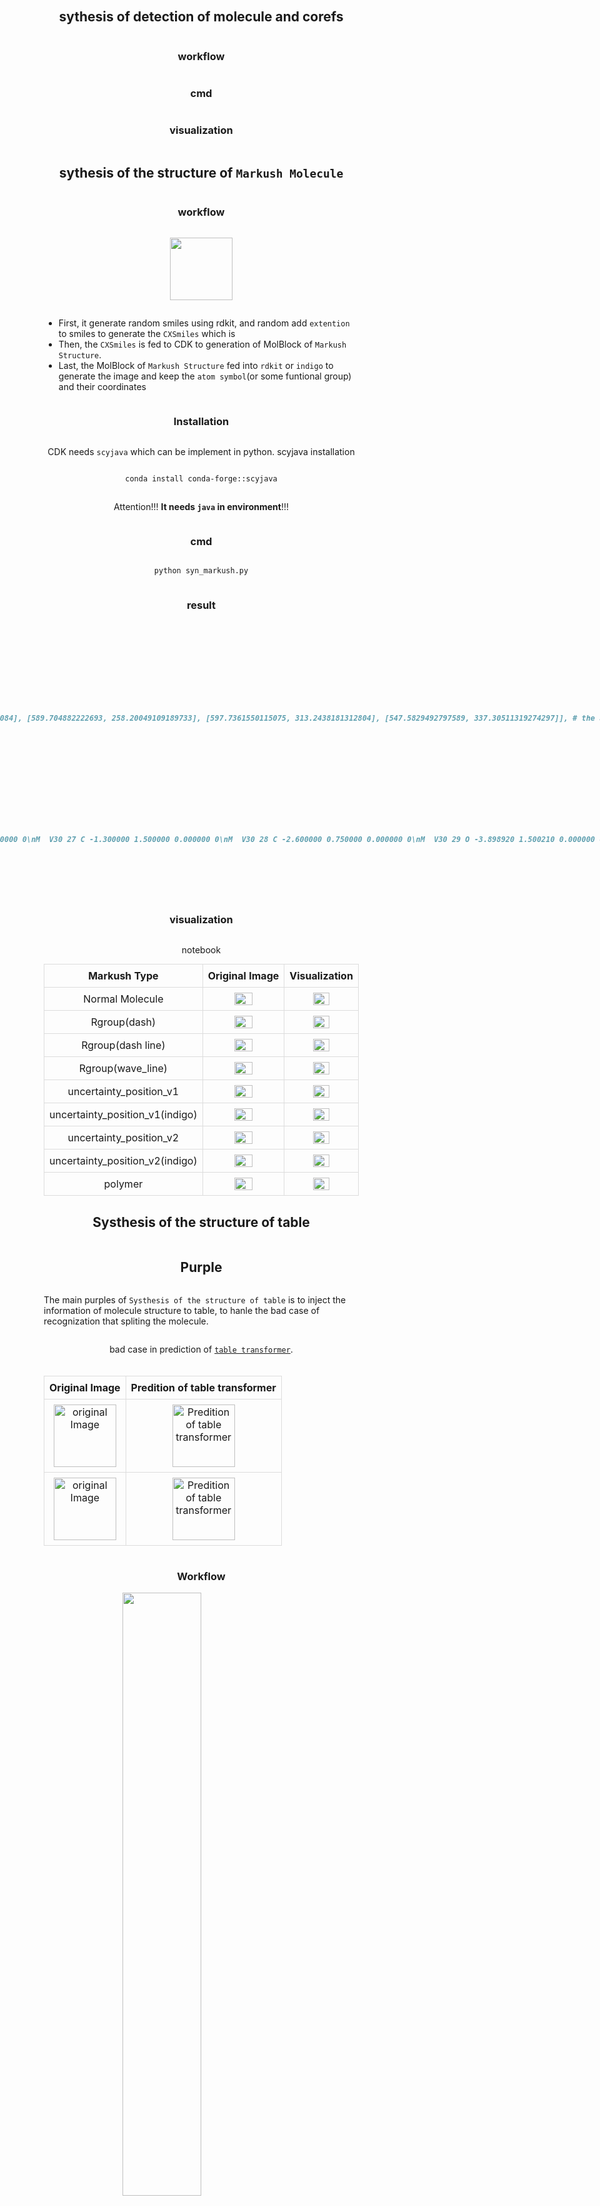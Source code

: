 ## sythesis of detection of molecule and corefs
### workflow

### cmd

### visualization



## sythesis of the structure of `Markush Molecule` 
### workflow

<img src="image/workflow_of_molecule_generation.png"></img>

* First, it generate random smiles using rdkit, and random add `extention` to smiles to generate the `CXSmiles` which is
* Then, the `CXSmiles` is fed to CDK to generation of MolBlock of `Markush Structure`. 
* Last, the MolBlock of `Markush Structure` fed into `rdkit` or `indigo` to generate the image and keep the `atom symbol`(or some funtional group) and their coordinates 

### Installation
CDK needs `scyjava` which can be implement in python.
scyjava installation
```bash
conda install conda-forge::scyjava
```
Attention!!! **It needs `java` in environment**!!!

### cmd
```python
python syn_markush.py
```

### result
```md
image (PIL.PngImagePlugin.PngImageFile): image of the structure of Markush Molecule
result_dict (dict):
    ```
    result_dict['0'] = {
        'smiles':'CN(C)C/C=C/C(=O)Nc1cc2c(Nc3ccc(F)c(Cl)c3)ncnc2cc1OC1CCOC1', # the smiles after transformation
        'original_smiles':'CN(C)C\\C=C\\C(=O)Nc3cc1c(Nc(cc2Cl)ccc2F)ncnc1cc3OC4COCC4', # original smiles before transformation
        'markush_type': 'polymer', # the type of markush
        'graph':{
            'smiles'：'CN(C)C/C=C/C(=O)Nc1cc2c(Nc3ccc(F)c(Cl)c3)ncnc2cc1OC1CCOC1', ## the smiles after transformation
            'coords':[[303.91110661452615, 34.90909090909083], [338.1180947258228, 78.67754741169942], [393.1260890716628, 70.9377026496563], [317.31708849127943, 130.18584867635107], [351.5240766025761, 173.9543051789597], [330.7230703680327, 225.4626064436113], [364.9296402108321, 269.23074775829974], [419.9376345566721, 261.4909029962567], [344.1286339762887, 320.7390490229514], [378.3356220875854, 364.50750552556], [357.5312439448979, 416.04769430580666], [391.73609711497596, 459.8568398010203], [370.9317189722884, 511.397028581267], [315.92248765952286, 519.1280718663002], [295.1131616491329, 570.6330547385066], [329.32509762813197, 614.4367171491554], [308.529039261291, 665.9802243218471], [253.52104491545103, 673.7200690838904], [232.71171890506108, 725.2250519560969], [219.30910893645196, 629.9164066732415], [164.30111459061197, 637.6562514352845], [240.1051673032929, 578.3728995005497], [405.13657214236656, 555.2061740764807], [460.1458034551321, 547.4751307914478], [480.95018159781966, 495.93494201120103], [446.7453284277416, 452.12579651598736], [467.5497065704291, 400.58560773574067], [433.344853400351, 356.7764622405269], [454.1624991865875, 305.2747977607655], [509.17296746627875, 297.5525559527425], [535.2816458718689, 248.52082435593084], [589.704882222693, 258.20049109189733], [597.7361550115075, 313.2438181312804], [547.5829492797589, 337.30511319274297]], # the absolute 2d coordinates of atom (or some funtion group) in image
            'symbols':['C', 'N', 'C', 'C', 'C', 'C', 'C', 'O', 'N', 'C', 'C', 'C', 'C', 'N', 'C', 'C', 'C', 'C', 'F', 'C', 'Cl', 'C', 'N', 'C', 'N', 'C', 'C', 'C', 'O', 'C', 'C', 'C', 'O', 'C'], #the symbols of atom (or some funtion group)
            'symbols_rdkit': ['C', 'N', 'C', 'C', 'C', 'C', 'C', 'O', 'N', 'C', 'C', 'C', 'C', 'N', 'C', 'C', 'C', 'C', 'F', 'C', 'Cl', 'C', 'N', 'C', 'N', 'C', 'C', 'C', 'O', 'C', 'C', 'C', 'O', 'C'], #the symbols of atom (or some funtion group) in rdkit, specifically some funtion group will be replaced by `R`
            'edges': array([[0, 1, 0, ..., 0, 0, 0],
                            [1, 0, 1, ..., 0, 0, 0],
                            [0, 1, 0, ..., 0, 0, 0],
                            ...,
                            [0, 0, 0, ..., 0, 1, 0],
                            [0, 0, 0, ..., 1, 0, 1],
                            [0, 0, 0, ..., 0, 1, 0]]), # the `adjacency matrix` of molecule 
            'num_atoms': 34,
            'rdkit_smiles':'CN(C)C/C=C/C(=O)Nc1cc2c(Nc3ccc(F)c(Cl)c3)ncnc2cc1OC1CCOC1',  # the smiles after transformation in rdkit, specifically some funtion group will be replaced by `R`
            'extention': 'Sg:n:31:n:ht', #the extension of CXsmiles
            'molblock':'\n     RDKit          2D\n\n  0  0  0  0  0  0  0  0  0  0999 V3000\nM  V30 BEGIN CTAB\nM  V30 COUNTS 34 37 1 0 0\nM  V30 BEGIN ATOM\nM  V30 1 C -11.693150 -1.501460 0.000000 0\nM  V30 2 N -10.394230 -0.751250 0.000000 0\nM  V30 3 C -10.394470 0.748750 0.000000 0\nM  V30 4 C -9.095070 -1.501040 0.000000 0\nM  V30 5 C -7.796150 -0.750830 0.000000 0\nM  V30 6 C -6.496990 -1.500620 0.000000 0\nM  V30 7 C -5.198080 -0.750420 0.000000 0\nM  V30 8 O -5.198320 0.749580 0.000000 0\nM  V30 9 N -3.898920 -1.500210 0.000000 0\nM  V30 10 C -2.600000 -0.750000 0.000000 0\nM  V30 11 C -1.300000 -1.500000 0.000000 0\nM  V30 12 C 0.000000 -0.750000 0.000000 0\nM  V30 13 C 1.300000 -1.500000 0.000000 0\nM  V30 14 N 1.300000 -3.000000 0.000000 0\nM  V30 15 C 2.599040 -3.750000 0.000000 0\nM  V30 16 C 3.898920 -2.999790 0.000000 0\nM  V30 17 C 5.199040 -3.749580 0.000000 0\nM  V30 18 C 5.199280 -5.249580 0.000000 0\nM  V30 19 F 6.498320 -5.999580 0.000000 0\nM  V30 20 C 3.899400 -5.999790 0.000000 0\nM  V30 21 Cl 3.899640 -7.499790 0.000000 0\nM  V30 22 C 2.599280 -5.250000 0.000000 0\nM  V30 23 N 2.600000 -0.750000 0.000000 0\nM  V30 24 C 2.600000 0.750000 0.000000 0\nM  V30 25 N 1.300000 1.500000 0.000000 0\nM  V30 26 C 0.000000 0.750000 0.000000 0\nM  V30 27 C -1.300000 1.500000 0.000000 0\nM  V30 28 C -2.600000 0.750000 0.000000 0\nM  V30 29 O -3.898920 1.500210 0.000000 0\nM  V30 30 C -3.898680 3.000210 0.000000 0\nM  V30 31 C -5.111670 3.882620 0.000000 0\nM  V30 32 C -4.648310 5.301520 0.000000 0\nM  V30 33 O -3.146270 5.309420 0.000000 0\nM  V30 34 C -2.691350 3.877900 0.000000 0\nM  V30 END ATOM\nM  V30 BEGIN BOND\nM  V30 1 1 1 2\nM  V30 2 1 2 3\nM  V30 3 1 2 4\nM  V30 4 1 4 5\nM  V30 5 2 5 6\nM  V30 6 1 6 7\nM  V30 7 2 7 8\nM  V30 8 1 7 9\nM  V30 9 1 9 10\nM  V30 10 2 10 11\nM  V30 11 1 11 12\nM  V30 12 2 12 13\nM  V30 13 1 13 14\nM  V30 14 1 14 15\nM  V30 15 2 15 16\nM  V30 16 1 16 17\nM  V30 17 2 17 18\nM  V30 18 1 18 19\nM  V30 19 1 18 20\nM  V30 20 1 20 21\nM  V30 21 2 20 22\nM  V30 22 1 15 22\nM  V30 23 1 13 23\nM  V30 24 2 23 24\nM  V30 25 1 24 25\nM  V30 26 2 25 26\nM  V30 27 1 12 26\nM  V30 28 1 26 27\nM  V30 29 2 27 28\nM  V30 30 1 10 28\nM  V30 31 1 28 29\nM  V30 32 1 29 30\nM  V30 33 1 30 31\nM  V30 34 1 31 32\nM  V30 35 1 32 33\nM  V30 36 1 33 34\nM  V30 37 1 30 34\nM  V30 END BOND\nM  V30 BEGIN SGROUP\nM  V30 1 SRU 0 ATOMS=(1 32) XBONDS=(2 34 35) LABEL=n -\nM  V30 BRKXYZ=(9 -5.5205 4.8051 0 -4.2372 4.3860 0 0 0 0) BRKXYZ=(9 -3.9019 5.-\nM  V30 9805 0 -3.8948 4.6305 0 0 0 0)\nM  V30 END SGROUP\nM  V30 END CTAB\nM  END\n' # the molblock of markush molecule

        }
    }
    
    ```

```

### visualization

<a src="visualization_for_mol_structure.ipynb">notebook</a>

<div style="text-align: center;">
    <table style="margin: auto; border-collapse: collapse;">
        <thead>
            <tr>
                <th>Markush Type</th>
                <th>Original Image</th>
                <th>Visualization</th>
            </tr>
        </thead>
        <tbody>
            <tr>
                <td>Normal Molecule</td>
                <td><img src="image/normal_mol.png" style="width: 50%; height: auto;"></td>
                <td><img src="image/normal_mol_plot.png" style="width: 50%; height: auto;"></td>
            </tr>
            <tr>
                <td>Rgroup(dash)</td>
                <td><img src="image/rgroup_type_2_dash.png" style="width: 50%; height: auto;"></td>
                <td><img src="image/rgroup_type_2_dash_plot.png" style="width: 50%; height: auto;"></td>
            </tr>
            <tr>
                <td>Rgroup(dash line)</td>
                <td><img src="image/rgroup_type_2_wave_line.png" style="width: 50%; height: auto;"></td>
                <td><img src="image/rgroup_type_2_wave_line_plot.png" style="width: 50%; height: auto;"></td>
            </tr>
            <tr>
                <td>Rgroup(wave_line)</td>
                <td><img src="image/rgroup_type_2_dash_line.png" style="width: 50%; height: auto;"></td>
                <td><img src="image/rgroup_type_2_dash_line_plot.png" style="width: 50%; height: auto;"></td>
            </tr>
            <tr>
                <td>uncertainty_position_v1</td>
                <td><img src="image/uncertainty_position_v1.png" style="width: 50%; height: auto;"></td>
                <td><img src="image/uncertainty_position_v1_plot.png" style="width: 50%; height: auto;"></td>
            </tr>
            <tr>
                <td>uncertainty_position_v1(indigo)</td>
                <td><img src="image/uncertainty_position_v1_indigo.png" style="width: 50%; height: auto;"></td>
                <td><img src="image/uncertainty_position_v1_indigo_plot.png" style="width: 50%; height: auto;"></td>
            </tr>
            <tr>
                <td>uncertainty_position_v2</td>
                <td><img src="image/uncertainty_position_v2.png" style="width: 50%; height: auto;"></td>
                <td><img src="image/uncertainty_position_v2_plot.png" style="width: 50%; height: auto;"></td>
            </tr>
            <tr>
                <td>uncertainty_position_v2(indigo)</td>
                <td><img src="image/uncertainty_position_v2_indigo.png" style="width: 50%; height: auto;"></td>
                <td><img src="image/uncertainty_position_v2_indigo_plot.png" style="width: 50%; height: auto;"></td>
            </tr>
            <tr>
                <td>polymer</td>
                <td><img src="image/polymer.png" style="width: 50%; height: auto;"></td>
                <td><img src="image/polymer_plot.png" style="width: 50%; height: auto;"></td>
            </tr>
        </tbody>
    </table>
</div>



## Systhesis of the structure of table

## Purple
The main purples of `Systhesis of the structure of table` is to inject the information of molecule structure to table, to hanle the bad case of recognization that spliting the molecule.

bad case in prediction of <a href="https://github.com/microsoft/table-transformer">`table transformer`</a>.
<table>
    <thead>
        <tr>
            <th>Original Image</th>
            <th>Predition of table transformer</th>
        </tr>
    </thead>
    <tbody>
        <tr>
            <td><img src="image/ori_table_image.png" alt="original Image"></td>
            <td><img src="image/table_transformer_prediction_1.png" alt="Predition of table transformer"></td>
        </tr>
        <tr>
            <td><img src="image/ori_table_image_2.png" alt="original Image"></td>
            <td><img src="image/table_transformer_prediction_2.png"  alt="Predition of table transformer"></td>
        </tr>
    </tbody>
</table>



### Workflow
<img src="image/workflow_of_table_generation.png" style="width: 50%; height: 50%;">

* First, random generation of the html of table. 
* Then, generation `bordered table` and `boderless table` with `wkhtmltox`
* Then, labeling the `bordered table` with <a href="https://github.com/xavctn/img2table">`img2table`</a> which is good at recogination of `bordered table`; and then random keep 1 image of `bordered table` and `borderless table` .

### Installation
* imgkit: wkhtmltox
```bash
pip install imgkit
sudo apt-get -y install wkhtmltopdf
```

* rdkit
```bash
pip install rdkit==2023.3.2
```

### cmd
```bash
python syn_table_structure_simple.py
``` 

### visualization
<html lang="en">
<head>
    <meta charset="UTF-8">
    <meta name="viewport" content="width=device-width, initial-scale=1.0">
    <title>Centered Table with Images</title>
    <style>
        body {
            display: flex;
            justify-content: center;
            align-items: center;
            flex-direction: column;
            margin: 20px;
        }
        table {
            border-collapse: collapse;
            margin-top: 20px;
            text-align: center; /* Center text in cells */
        }
        th, td {
            border: 1px solid #ddd;
            padding: 8px;
        }
        /* th {
            background-color: #f2f2f2;
        } */
        img {
            width: 100px; /* Adjust the size as needed */
            height: auto;
        }
    </style>
</head>
<body>
    <table>
        <thead>
            <tr>
                <th>Type</th>
                <th>Image</th>
                <th>Label</th>
            </tr>
        </thead>
        <tbody>
            <tr>
                <td>Borderless Table</td>
                <td><img src="image/borderless_table.png" alt="Original Image"></td>
                <td><img src="image/borderless_table_label.png" alt="Prediction of Table Transformer"></td>
            </tr>
            <tr>
                <td>Bordered Table</td>
                <td><img src="image/border_table.png" alt="Original Image"></td>
                <td><img src="image/border_table_label.png" alt="Prediction of Table Transformer"></td>
            </tr>
        </tbody>
    </table>
</body>
</html>

> blue: columns;
> red: row;
> gold: row header;



## Systhesis of the detetion of table
This code is very simple. It directly uses the data in `Systhesis of the structure of table`. And then, we training with data below.
# Dataset Overview

| Set Type         | Dataset Name                       | Number of Samples |
|------------------|------------------------------------|-------------------|
| Training Set     | DocLayNet                          | 80,863            |
| Training Set     | pubtables-1m-Detection_train       | 460,589           |
| Training Set     | TableBank                          | 278,582           |
| Training Set     | In-house Dataset                   | 300,000           |
| Validation Set   | pubtables-1m-Detection_val         | 57,591            |
| Test Set         | pubtables-1m-Detection_test        | 57,125            |





## format transformation
### coco2yolo
<a src="./coco2yolo.py">coco2yolo</a>
<div></div>

```bash
python coco2yolo.py --json_path /path/of/coco --save_path path/to/save/yolo_label
```

### labelme2coco
It can refer to <a src="https://github.com/fcakyon/labelme2coco">labelme2coco</a>.

```bash
pip install -U labelme2coco
```

```python
# import package
import labelme2coco

# set directory that contains labelme annotations and image files
labelme_folder = "tests/data/labelme_annot"

# set export dir
export_dir = "tests/data/"

# set train split rate
train_split_rate = 0.85

# set category ID start value
category_id_start = 1

# convert labelme annotations to coco
labelme2coco.convert(labelme_folder, export_dir, train_split_rate, category_id_start=category_id_start)
```

## coco2MolDetect
The format of `MolDetect` refers to <a src="https://github.com/Ozymandias314/MolDetect/tree/main">labelme2coco</a>.

```bash
python coco2moldetect.py --coco_data_path /path/of/coco_data
```
